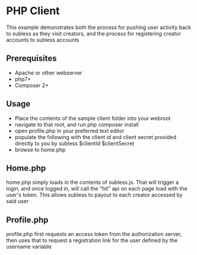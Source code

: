 # PHP Client
This example demonstrates both the process for pushing user activity back to subless as they visit creators, and the process for registering creator accounts to subless accounts

## Prerequisites 
* Apache or other webserver
* php7+
* Composer 2+

## Usage
* Place the contents of the sample client folder into your webroot
* navigate to that root, and run
	php composer install
* open profile.php in your preferred text editor
* populate the following with the client id and client secret provided directly to you by subless
	$clientId
	$clientSecret
* browse to home.php


## Home.php
home.php simply loads in the contents of subless.js. That will trigger a login, and once logged in, will call the "hit" api on each page load with the user's token. This allows subless to payout to each creator accessed by said user

## Profile.php
profile.php first requests an access token from the authorization server, then uses that to request a registration link for the user defined by the username variable